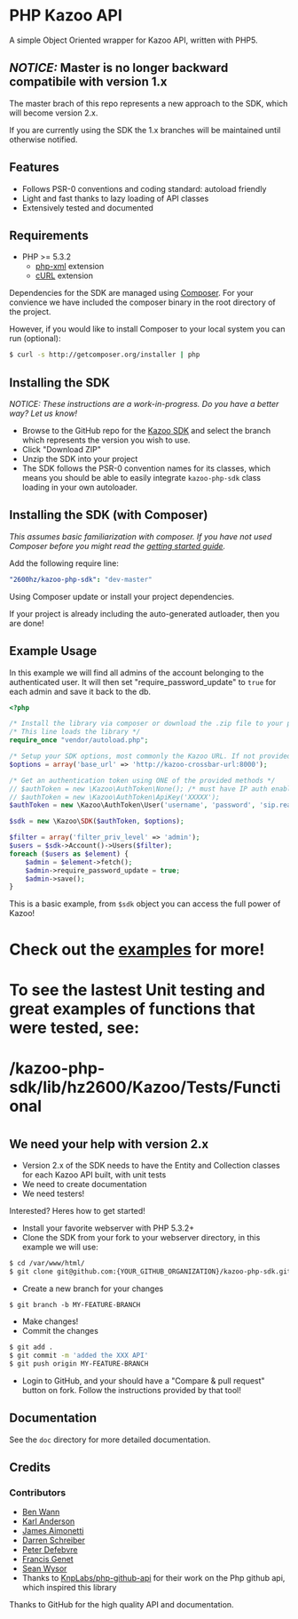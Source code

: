 # PHP Kazoo API

A simple Object Oriented wrapper for Kazoo API, written with PHP5.

## _NOTICE:_ Master is no longer backward compatibile with version 1.x

The master brach of this repo represents a new approach to the SDK, which will become version 2.x.

If you are currently using the SDK the 1.x branches will be maintained until otherwise notified.

## Features

* Follows PSR-0 conventions and coding standard: autoload friendly
* Light and fast thanks to lazy loading of API classes
* Extensively tested and documented

## Requirements

* PHP >= 5.3.2
  * [php-xml](http://php.net/manual/en/refs.xml.php) extension
  * [cURL](http://php.net/manual/en/book.curl.php) extension

Dependencies for the SDK are managed using [Composer](http://getcomposer.org).  For your convience we have included the composer binary in the root directory of the project.

However, if you would like to install Composer to your local system you can run (optional):
```bash
$ curl -s http://getcomposer.org/installer | php
```

## Installing the SDK
_NOTICE: These instructions are a work-in-progress. Do you have a better way? Let us know!_

* Browse to the GitHub repo for the [Kazoo SDK](https://github.com/2600hz/kazoo-php-sdk) and select the branch which represents the version you wish to use.
* Click "Download ZIP"
* Unzip the SDK into your project
* The SDK follows the PSR-0 convention names for its classes, which means you should be able to easily integrate `kazoo-php-sdk` class loading in your own autoloader.

## Installing the SDK (with Composer)

_This assumes basic familiarization with composer.  If you have not used Composer before you might read the [getting started guide](https://getcomposer.org/doc/00-intro.md)._

Add the following require line:

```yaml
"2600hz/kazoo-php-sdk": "dev-master"
```

Using Composer update or install your project dependencies.

If your project is already including the auto-generated autloader, then you are done!

## Example Usage

In this example we will find all admins of the account belonging to the authenticated user.  It will then set "require_password_update" to `true` for each admin and save it back to the db.


```php
<?php

/* Install the library via composer or download the .zip file to your project folder. */
/* This line loads the library */
require_once "vendor/autoload.php";

/* Setup your SDK options, most commonly the Kazoo URL. If not provided defaults to localhost */
$options = array('base_url' => 'http://kazoo-crossbar-url:8000');

/* Get an authentication token using ONE of the provided methods */
// $authToken = new \Kazoo\AuthToken\None(); /* must have IP auth enabled on Kazoo */
// $authToken = new \Kazoo\AuthToken\ApiKey('XXXXX');
$authToken = new \Kazoo\AuthToken\User('username', 'password', 'sip.realm');

$sdk = new \Kazoo\SDK($authToken, $options);

$filter = array('filter_priv_level' => 'admin');
$users = $sdk->Account()->Users($filter);
foreach ($users as $element) {
    $admin = $element->fetch();
    $admin->require_password_update = true;
    $admin->save();
}

```

This is a basic example, from `$sdk` object you can access the full power of Kazoo!

##
# Check out the [examples](docs/Examples/index.md) for more!
#
# To see the lastest Unit testing and great examples of functions that were tested, see:
# /kazoo-php-sdk/lib/hz2600/Kazoo/Tests/Functional
#
##

## We need your help with version 2.x
* Version 2.x of the SDK needs to have the Entity and Collection classes for each Kazoo API built, with unit tests
* We need to create documentation
* We need testers!

Interested?  Heres how to get started!
* Install your favorite webserver with PHP 5.3.2+
* Clone the SDK from your fork to your webserver directory, in this example we will use:
```bash
$ cd /var/www/html/
$ git clone git@github.com:{YOUR_GITHUB_ORGANIZATION}/kazoo-php-sdk.git
```
* Create a new branch for your changes
```base
$ git branch -b MY-FEATURE-BRANCH
```
* Make changes!
* Commit the changes
```bash
$ git add .
$ git commit -m 'added the XXX API'
$ git push origin MY-FEATURE-BRANCH
```
* Login to GitHub, and your should have a "Compare & pull request" button on fork.  Follow the instructions provided by that tool!

## Documentation

See the `doc` directory for more detailed documentation.

## Credits

### Contributors
- [Ben Wann](https://github.com/tickbw)
- [Karl Anderson](https://github.com/k-anderson)
- [James Aimonetti](https://github.com/jamesaimonetti)
- [Darren Schreiber](https://github.com/dschreiber)
- [Peter Defebvre](https://github.com/macpie)
- [Francis Genet](https://github.com/frifri)
- [Sean Wysor](https://github.com/swysor)
- Thanks to [KnpLabs/php-github-api](https://github.com/KnpLabs/php-github-api) for their work on the Php github api, which inspired this library

Thanks to GitHub for the high quality API and documentation.
